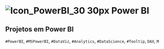 # ![Icon_PowerBI_30 30px](https://github.com/user-attachments/assets/9e81564a-d949-4b8d-a282-a43bc4d5fb1b) Power BI

## Projetos em Power BI

`#PowerBI`, `#MSPowerBI`, `#DataViz`, `#Analytics`, `#DataScience`, `#Tooltip`, `DAX`, `M`
